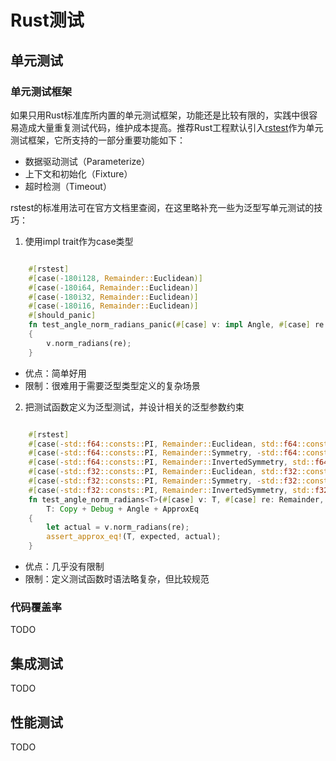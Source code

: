# Rust测试

## 单元测试

### 单元测试框架

如果只用Rust标准库所内置的单元测试框架，功能还是比较有限的，实践中很容易造成大量重复测试代码，维护成本提高。推荐Rust工程默认引入[rstest](https://crates.io/crates/rstest)作为单元测试框架，它所支持的一部分重要功能如下：
- 数据驱动测试（Parameterize）
- 上下文和初始化（Fixture）
- 超时检测（Timeout）

rstest的标准用法可在官方文档里查阅，在这里略补充一些为泛型写单元测试的技巧：

1. 使用impl trait作为case类型

``` rs

    #[rstest]
    #[case(-180i128, Remainder::Euclidean)]
    #[case(-180i64, Remainder::Euclidean)]
    #[case(-180i32, Remainder::Euclidean)]
    #[case(-180i16, Remainder::Euclidean)]
    #[should_panic]
    fn test_angle_norm_radians_panic(#[case] v: impl Angle, #[case] re: Remainder)
    {
        v.norm_radians(re);
    }

```

- 优点：简单好用
- 限制：很难用于需要泛型类型定义的复杂场景

2. 把测试函数定义为泛型测试，并设计相关的泛型参数约束

``` rs

    #[rstest]
    #[case(-std::f64::consts::PI, Remainder::Euclidean, std::f64::consts::PI)]
    #[case(-std::f64::consts::PI, Remainder::Symmetry, -std::f64::consts::PI)]
    #[case(-std::f64::consts::PI, Remainder::InvertedSymmetry, std::f64::consts::PI)]
    #[case(-std::f32::consts::PI, Remainder::Euclidean, std::f32::consts::PI)]
    #[case(-std::f32::consts::PI, Remainder::Symmetry, -std::f32::consts::PI)]
    #[case(-std::f32::consts::PI, Remainder::InvertedSymmetry, std::f32::consts::PI)]
    fn test_angle_norm_radians<T>(#[case] v: T, #[case] re: Remainder, #[case] expected: T) where
        T: Copy + Debug + Angle + ApproxEq
    {
        let actual = v.norm_radians(re);
        assert_approx_eq!(T, expected, actual);
    }

```

- 优点：几乎没有限制
- 限制：定义测试函数时语法略复杂，但比较规范

### 代码覆盖率

TODO

## 集成测试

TODO

## 性能测试

TODO
